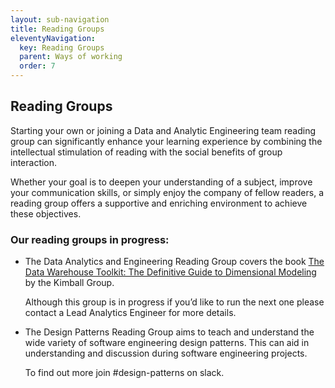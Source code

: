 ```yaml
---
layout: sub-navigation
title: Reading Groups
eleventyNavigation:
  key: Reading Groups
  parent: Ways of working
  order: 7
---
```


## Reading Groups

Starting your own or joining a Data and Analytic Engineering team reading group can significantly enhance your learning experience by combining the intellectual stimulation of reading with the social benefits of group interaction. 

Whether your goal is to deepen your understanding of a subject, improve your communication skills, or simply enjoy the company of fellow readers, a reading group offers a supportive and enriching environment to achieve these objectives.

### Our reading groups in progress: 

* The Data Analytics and Engineering Reading Group covers the book [The Data Warehouse Toolkit: The Definitive Guide to Dimensional Modeling](https://www.amazon.co.uk/Data-Warehouse-Toolkit-Definitive-Dimensional/dp/1118530802) by the Kimball Group.

   Although this group is in progress if you’d like to run the next one please contact a Lead Analytics Engineer for more details.

* The Design Patterns Reading Group aims to teach and understand the wide variety of software engineering design patterns. This can aid in understanding and discussion during software engineering projects.

   To find out more join #design-patterns on slack.